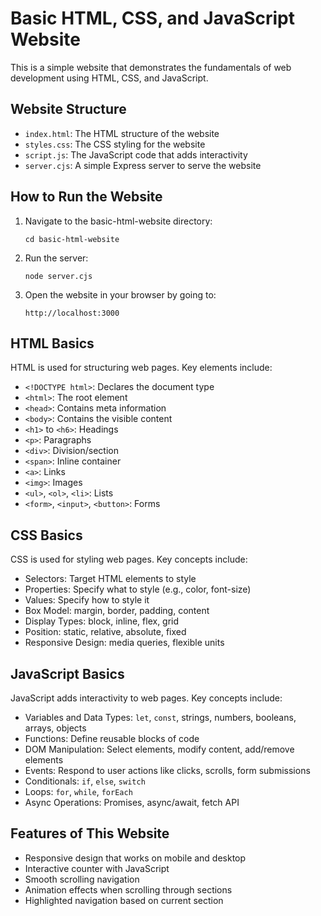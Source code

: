 # Basic HTML, CSS, and JavaScript Website

This is a simple website that demonstrates the fundamentals of web development using HTML, CSS, and JavaScript.

## Website Structure

- `index.html`: The HTML structure of the website
- `styles.css`: The CSS styling for the website
- `script.js`: The JavaScript code that adds interactivity
- `server.cjs`: A simple Express server to serve the website

## How to Run the Website

1. Navigate to the basic-html-website directory:
   ```
   cd basic-html-website
   ```

2. Run the server:
   ```
   node server.cjs
   ```

3. Open the website in your browser by going to:
   ```
   http://localhost:3000
   ```

## HTML Basics

HTML is used for structuring web pages. Key elements include:

- `<!DOCTYPE html>`: Declares the document type
- `<html>`: The root element
- `<head>`: Contains meta information
- `<body>`: Contains the visible content
- `<h1>` to `<h6>`: Headings
- `<p>`: Paragraphs
- `<div>`: Division/section
- `<span>`: Inline container
- `<a>`: Links
- `<img>`: Images
- `<ul>`, `<ol>`, `<li>`: Lists
- `<form>`, `<input>`, `<button>`: Forms

## CSS Basics

CSS is used for styling web pages. Key concepts include:

- Selectors: Target HTML elements to style
- Properties: Specify what to style (e.g., color, font-size)
- Values: Specify how to style it
- Box Model: margin, border, padding, content
- Display Types: block, inline, flex, grid
- Position: static, relative, absolute, fixed
- Responsive Design: media queries, flexible units

## JavaScript Basics

JavaScript adds interactivity to web pages. Key concepts include:

- Variables and Data Types: `let`, `const`, strings, numbers, booleans, arrays, objects
- Functions: Define reusable blocks of code
- DOM Manipulation: Select elements, modify content, add/remove elements
- Events: Respond to user actions like clicks, scrolls, form submissions
- Conditionals: `if`, `else`, `switch`
- Loops: `for`, `while`, `forEach`
- Async Operations: Promises, async/await, fetch API

## Features of This Website

- Responsive design that works on mobile and desktop
- Interactive counter with JavaScript
- Smooth scrolling navigation
- Animation effects when scrolling through sections
- Highlighted navigation based on current section